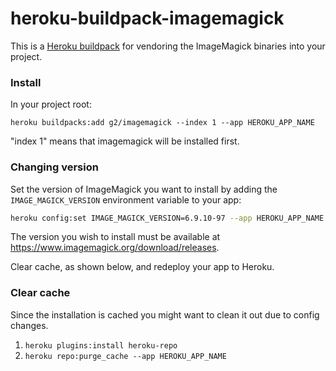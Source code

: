heroku-buildpack-imagemagick
=================================

This is a [Heroku buildpack](http://devcenter.heroku.com/articles/buildpacks) for vendoring the ImageMagick binaries into your project.

### Install

In your project root:

`heroku buildpacks:add g2/imagemagick --index 1 --app HEROKU_APP_NAME`

"index 1" means that imagemagick will be installed first.

### Changing version
Set the version of ImageMagick you want to install by adding the `IMAGE_MAGICK_VERSION` environment variable to your app:

```bash
heroku config:set IMAGE_MAGICK_VERSION=6.9.10-97 --app HEROKU_APP_NAME
```

The version you wish to install must be available at https://www.imagemagick.org/download/releases. 

Clear cache, as shown below, and redeploy your app to Heroku.

### Clear cache
Since the installation is cached you might want to clean it out due to config changes.

1. `heroku plugins:install heroku-repo`
2. `heroku repo:purge_cache --app HEROKU_APP_NAME`
